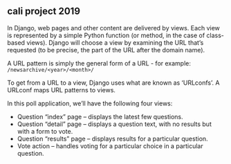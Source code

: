 ## cali project 2019
In Django, web pages and other content are delivered by views. Each view is represented by a simple Python function (or method, in the case of class-based views). Django will choose a view by examining the URL that’s requested (to be precise, the part of the URL after the domain name).

A URL pattern is simply the general form of a URL - for example:
`/newsarchive/<year>/<month>/`

To get from a URL to a view, Django uses what are known as ‘URLconfs’. A URLconf maps URL patterns to views.

In this poll application, we’ll have the following four views:

- Question “index” page – displays the latest few questions.
- Question “detail” page – displays a question text, with no results but with a form to vote.
- Question “results” page – displays results for a particular question.
- Vote action – handles voting for a particular choice in a particular question.